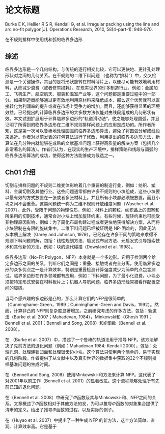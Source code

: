 # 论文标题

Burke E K, Hellier R S R, Kendall G, et al. Irregular packing using the line and arc no-fit polygon[J]. Operations Research, 2010, 58(4-part-1): 948-970.

在不规则排样中使用线和弧的临界多边形

## 综述

临界多边形是一个几何结构，与传统的逐行相交比较，它可以更快地、更针孔处理形状对之间的几何关系。在不规则的二维下料问题 （也称为“排料”）中，交叉检测是一个关键操作，其目的是将形状旋转在材料薄片上，以便尽可能有效地利用材料，从而减少浪费（或者修剪损耗）。在现实世界的许多制造行业，例如：金属加工、飞机生产、航空航天、服装和温室产业等，这个问题都是重要过程中的一部分。如果制造商能够通过更有效地利用原材料来降低成本，那么这个优势就可以直接转化为利润率的提升或者在市场上竞争力的增加。而且，还能够获得显著的环境效益。已经提出的计算临界多边形的大多数方法仅能对由线段组成的几何形状有效。本文试图扩展用于计算临界多边形的“轨道滑动法”，使之能够处理圆弧，并且证明了所得到的临界多边形在二维不规则排样问题上的应用是成功的。所作者所知，这是第一次可以鲁棒地处理圆弧的临界多边形算法，避免了将圆弧分解成线段来逼近。作者对以前发表的打包算法进行了修改，利用提出的临界多边形方法，新算法在几分钟内就能够在成熟的文献基准问题上获得高质量的解决方案（包括几个非常著名的算法）。作者们认为，在现实的生产环境中，排样策略和线段与圆弧的临界多边形算法的成功，使得这种方法能够成为候选之一。

## Ch01 介绍

切割与排样问题的不规则二维变体影响着几个重要的制造行业，例如：纺织、塑料、金属切割及其他行业。这些问题通常都由许多不规则的小块组成，这些小块要以最有效的方式放置在一张或者多张材料上，并且所有小块都必须被放置，而且小块之间不会重叠。这类问题统一称为二维不规则开放维度问题（Wascher et al. 2007）。此外，受限于问题的物理性质，例如：材料上的颗粒、纺织品上的图案和所采用的切割技术，通常会对小块上增加旋转约束。有些时候，旋转约束也可能受非物理原因影响，例如：为了简化布局构建过程或者更快地获得解决方案，从而将小块限制在有限的旋转集中。二维下料问题已经被证明是 NP-困难的，因此无法从本质上解决（Garey and Johnson, 1979）。已经存在许多不同的策略来求得不规则下料问题的解，包括：线性规划方法、启发式布局方法、元启发式引导搜索技术和其他新的方法，例如：块的迭代碰撞（Dowsland et al. 1998）。

临界多边形（No-Fit Polygon，NFP）本身就是一个多边形。它用于检测两个给定多边形之间的关系，判断它们之间是：重叠、接触或者完全分离。使用临界多边形的众多优点之一是计算效率，特别是重叠检测计算强度减少为简单的点包含测试。临界多边形在许多领域都有应用，例如：下料问题，为了最小化浪费，小块必须按特定形式安装在材料板片上；机器人导航问题，临界多边形经常被看作配置空间的障碍。

当两个感兴趣的多边形是凸的，那么计算它们的NFP是很简单的（Cunninghame-Green，1989；Cunninghame-Green and Davis，1992）。然而，计算非凸的 NFP则复杂度显著增加。之前研究考虑的许多方法，包括：轨道法（Burke et al. 2007；Mahadevan, 1984），Minkowski和（Ghosh 1991；Bennell et al. 2001；Bennell and Song, 2008）和$\Phi$函数（Bennell et al. 2008）。

在 （Burke et al. 2007）中，描述了一个鲁棒的轨道法用于推导 NFP。该方法解决了先前方法的退化问题（例如：Mahadevan 1984; Kendall 2000），包括：处理孔洞、处理连锁凹面和处理锯齿边小块。这个算法只使用两个简单的、易于实现的几何阶段。作者提供了从文献中以及真实世界的数据集中获取的32个不规则排样基准问题的生成时间。

在（Bennell and Song, 2008）使用Minkowski-和方法来计算 NFP。这代表了对2001年以前工作（Bennell et al. 2001）的显著改进。这个流程能够处理所有先前已知的退化问题。

在（Bennell et al. 2008）中研究了$\Phi$函数及其与Minkowski-和、NFP之间的关系。文章概述了$\Phi$函数相对于其他方法的发，为可以推导$\Phi$函数的对象集合提供了清晰的定义。给出了推导$\Phi$函数的过程，以及实际的例子。

在（Huyao et al. 2007）中提出了一种生成 NFP 的新方法，这个方法简单、直观、计算效率高。它是基于 
